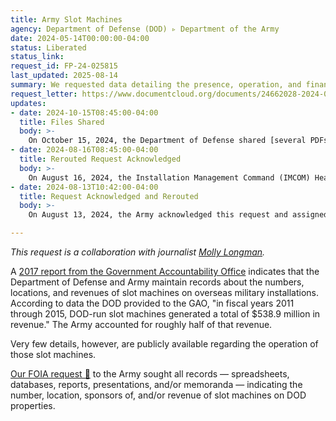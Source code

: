 ```yaml
---
title: Army Slot Machines
agency: Department of Defense (DOD) ▹ Department of the Army
date: 2024-05-14T00:00:00-04:00
status: Liberated
status_link:
request_id: FP-24-025815
last_updated: 2025-08-14
summary: We requested data detailing the presence, operation, and finances of slot machines on military property.
request_letter: https://www.documentcloud.org/documents/24662028-2024-05-14-army-slot-machine-foia-request-singer-vinelongman
updates:
- date: 2024-10-15T08:45:00-04:00
  title: Files Shared
  body: >-
    On October 15, 2024, the Department of Defense shared [several PDFs](https://drive.google.com/drive/u/6/folders/1YE8IreRoXXx82B07JWdnZLzHiI5s_FpY) containing the data as well as some documentation of it.
- date: 2024-08-16T08:45:00-04:00
  title: Rerouted Request Acknowledged
  body: >-
    On August 16, 2024, the Installation Management Command (IMCOM) Headquarters FOIA office acknowledged the rerouted request and assigned it case number `FP-24-025815`.
- date: 2024-08-13T10:42:00-04:00
  title: Request Acknowledged and Rerouted
  body: >-
    On August 13, 2024, the Army acknowledged this request and assigned it case number `FA-24-3008 / FP-24-025490`, but indicated that it will be rerouted to the Installation Management Command (IMCOM) Headquarters FOIA office, "[t]he correct office to process your request".

---
```


*This request is a collaboration with journalist [Molly Longman](https://www.molly-longman.com/).*


A [2017 report from the Government Accountability Office](https://www.gao.gov/products/gao-17-114) indicates that the Department of Defense and Army maintain records about the numbers, locations, and revenues of slot machines on overseas military installations. According to data the DOD provided to the GAO, "in fiscal years 2011 through 2015, DOD-run slot machines generated a total of $538.9 million in revenue." The Army accounted for roughly half of that revenue. 

Very few details, however, are publicly available regarding the operation of those slot machines.

[Our FOIA request 📄](https://www.documentcloud.org/documents/24662028-2024-05-14-army-slot-machine-foia-request-singer-vinelongman) to the Army sought all records — spreadsheets, databases, reports, presentations, and/or memoranda — indicating the number, location, sponsors of, and/or revenue of slot machines on DOD properties.
